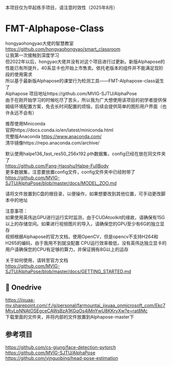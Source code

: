 本项目仅为早起练手项目，请注意时效性（2025年8月）

# FMT-Alphapose-Class
hongyaohongyao大佬的智慧教室  
https://github.com/hongyaohongyao/smart_classroom  
让我第一次接触到深度学习  
但2022年以后，hongyao大佬并没有对这个项目进行过更新。新版Alphapose的性能已有所提升，40系显卡也开始上市售卖。依托老版本的组件并不能满足现阶段的使用需求  
所以基于最新版Alphapose的课堂行为检测工具——FMT-Alphapose-class诞生了  
Alphapose 项目地址https://github.com/MVIG-SJTU/AlphaPose  
由于在刚开始学习的时候吃尽了苦头，所以我为广大想使用该项目的初学者提供保姆级环境配置方案，免去长时间配置的烦恼，后续会提供简单的图形用户界面（也许永远不会有）

推荐使用Miniconda  
官网https://docs.conda.io/en/latest/miniconda.html  
完整版Anaconda https://www.anaconda.com/  
清华镜像https://repo.anaconda.com/archive/  

默认使用halpe136_fast_res50_256x192.pth数据集，config已经在放在同文件夹了  
https://github.com/Fang-Haoshu/Halpe-FullBody  
更多数据集，注意要放置config文件，config文件夹中已经附带了  
https://github.com/MVIG-SJTU/AlphaPose/blob/master/docs/MODEL_ZOO.md

请将文件放置到C盘的根目录，以便操作，如果想要改到其他位置，可手动更改脚本中的地址

注意事项：  
如果使用英伟达GPU进行运行实时监测，由于CUDAtoolkit的缘故，请确保有15G以上的存储空间。如果进行视频图片的导入，请确保您的GPU至少有6G的独立显存  
视频根据Alphapose的官方文档，使用OpenCV，但是opencv不支持H264和H265的编码，由于我用不到就没配置
CPU运行效率极低，没有英伟达独立显卡的用户请确保您的CPU有足够的算力，并保证拥有8G以上的运存

关于如何使用，请转至官方文档  
https://github.com/MVIG-SJTU/AlphaPose/blob/master/docs/GETTING_STARTED.md  


## 🔗 Onedrive
https://jixuaa-my.sharepoint.com/:f:/g/personal/farmountai_jixuaa_onmicrosoft_com/Ekc7MtyLpNNAtOSEgceCAWsBzA1KGqOs4jMnYwU8KKrvXw?e=rat8Mc  
下载里面的文件夹，并将内部的文件放置到Alphapose-master下




## 参考项目
https://github.com/cs-giung/face-detection-pytorch  
https://github.com/MVIG-SJTU/AlphaPose
https://github.com/yinguobing/head-pose-estimation
